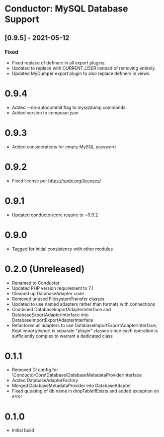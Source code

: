 Conductor: MySQL Database Support
============================================

## [0.9.5] - 2021-05-12
### Fixed
- Fixed replace of definers in all export plugins.
- Updated to replace with CURRENT_USER instead of removing entirely.
- Updated MyDumper export plugin to also replace definers in views.

# 0.9.4
- Added --no-autocommit flag to mysqldump commands
- Added version to composer.json

# 0.9.3
- Added considerations for empty MySQL password

# 0.9.2
- Fixed license per https://spdx.org/licenses/

# 0.9.1
- Updated conductor/core require to ~0.9.2

# 0.9.0
- Tagged for initial consistency with other modules

# 0.2.0 (Unreleased)
- Renamed to Conductor
- Updated PHP version requirement to 7.1
- Cleaned up DatabaseAdapter code
- Removed unused FilesystemTransfer classes
- Updated to use named adapters rather than formats with connections
- Combined DatabaseImportAdapterInterface and DatabaseExportAdapterInterface into DatabaseImportExportAdapterInterface
- Refactored all adapters to use DatabaseImportExportAdapterInterface; Kept import/export is separate "plugin" classes
  since each operation is sufficiently complex to warrant a dedicated class

# 0.1.1
- Removed DI config for \ConductorCore\Database\DatabaseMetadataProviderInterface
- Added DatabaseAdapterFactory
- Merged DatabaseMetadataProvider into DatabaseAdapter
- Fixed quoating of db name in dropTableIfExists and added exception on error

# 0.1.0
- Initial build
